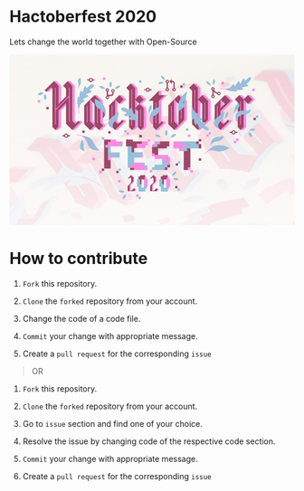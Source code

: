 # Hactoberfest 2020

Lets change the world together with Open-Source

![ Hacktoberfest](/assets/hacktoberfest.jpg)

# How to contribute

1. `Fork` this repository.

2. `Clone` the `forked` repository from your account.

3. Change the code of a code file.

4. `Commit` your change with appropriate message.

5. Create a `pull request` for the corresponding `issue`

> OR

1. `Fork` this repository.

2. `Clone` the `forked` repository from your account.

3. Go to `issue` section and find one of your choice.

4. Resolve the issue by changing code of the respective code section.

5. `Commit` your change with appropriate message.

5. Create a `pull request` for the corresponding `issue`
